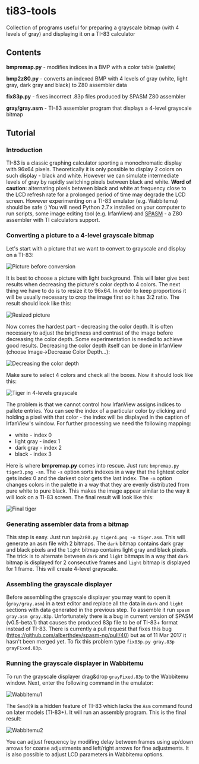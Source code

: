 # ti83-tools
Collection of programs useful for preparing a grayscale bitmap (with 4 levels of gray) and displaying it on a TI-83 calculator

## Contents
**bmpremap.py** - modifies indices in a BMP with a color table (palette)

**bmp2z80.py** - converts an indexed BMP with 4 levels of gray (white, light gray, dark gray and black) to Z80 assembler data

**fix83p.py** - fixes incorrect .83p files produced by SPASM Z80 assembler

**gray/gray.asm** - TI-83 assembler program that displays a 4-level grayscale bitmap

## Tutorial
### Introduction
TI-83 is a classic graphing calculator sporting a monochromatic display with 96x64 pixels. Theoretically it is only possible to display 2 colors on such display - black and white. However we can simulate intermediate levels of gray by rapidly switching pixels between black and white. **Word of caution**: alternating pixels between black and white at frequency close to the LCD refresh rate for a prolonged period of time may degrade the LCD screen. However experimenting on a TI-83 emulator (e.g. Wabbitemu) should be safe :) You will need Python 2.7.x installed on your computer to run scripts, some image editing tool (e.g. IrfanView) and [SPASM](https://github.com/alberthdev/spasm-ng) - a Z80 assembler with TI calculators support.

### Converting a picture to a 4-level grayscale bitmap
Let's start with a picture that we want to convert to grayscale and display on a TI-83:

![Picture before conversion](/images/tiger.png)

It is best to choose a picture with light background. This will later give best results when decreasing the picture's color depth to 4 colors. The next thing we have to do is to resize it to 96x64. In order to keep proportions it will be usually necessary to crop the image first so it has 3:2 ratio. The result should look like this:

![Resized picture](/images/tiger2.png)

Now comes the hardest part - decreasing the color depth. It is often necessary to adjust the brigthness and contrast of the image before decreasing the color depth. Some experimentation is needed to achieve good results. Decreasing the color depth itself can be done in IrfanView (choose Image->Decrease Color Depth...):

![Decreasing the color depth](/images/decr.png)

Make sure to select 4 colors and check all the boxes. Now it should look like this:

![Tiger in 4-levels grayscale](/images/tiger3.png)

The problem is that we cannot control how IrfanView assigns indices to pallete entries. You can see the index of a particular color by clicking and holding a pixel with that color - the index will be displayed in the caption of IrfanView's window. For further processing we need the following mapping:

* white - index 0
* light gray - index 1
* dark gray - index 2
* black - index 3

Here is where **bmpremap.py** comes into rescue. Just run: `bmpremap.py tiger3.png -sm`. The `-s` option sorts indexes in a way that the lightest color gets index 0 and the darkest color gets the last index. The `-m` option changes colors in the palette in a way that they are evenly distributed from pure white to pure black. This makes the image appear similar to the way it will look on a TI-83 screen. The final result will look like this:

![Final tiger](/images/tiger4.png)

### Generating assembler data from a bitmap
This step is easy. Just run `bmp2z80.py tiger4.png -o tiger.asm`. This will generate an asm file with 2 bitmaps. The `dark` bitmap contains dark gray and black pixels and the `light` bitmap contains light gray and black pixels. The trick is to alternate between `dark` and `light` bitmaps in a way that `dark` bitmap is displayed for 2 consecutive frames and `light` bitmap is displayed for 1 frame. This will create 4-level grayscale.

### Assembling the grayscale displayer
Before assembling the grayscale displayer you may want to open it (`gray/gray.asm`) in a text editor and replace all the data in `dark` and `light` sections with data generated in the previous step. To assemble it run `spasm gray.asm gray.83p`. Unfortunately there is a bug in current version of SPASM (v0.5-beta.1) that causes the produced 83p file to be of TI-83+ format instead of TI-83. There is currently a pull request that fixes this bug (https://github.com/alberthdev/spasm-ng/pull/40) but as of 11 Mar 2017 it hasn't been merged yet. To fix this problem type `fix83p.py gray.83p grayFixed.83p`.

### Running the grayscale displayer in Wabbitemu
To run the grayscale displayer drag&drop `grayFixed.83p` to the Wabbitemu window. Next, enter the following command in the emulator:

![Wabbitemu1](/images/wabbit1.png)

The `Send(9` is a hidden feature of TI-83 which lacks the `Asm` command found on later models (TI-83+). It will run an assembly program. This is the final result:

![Wabbitemu2](/images/wabbit2.png)

You can adjust frequency by modifing delay between frames using up/down arrows for coarse adjustments and left/right arrows for fine adjustments. It is also possible to adjust LCD parameters in Wabbitemu options.
